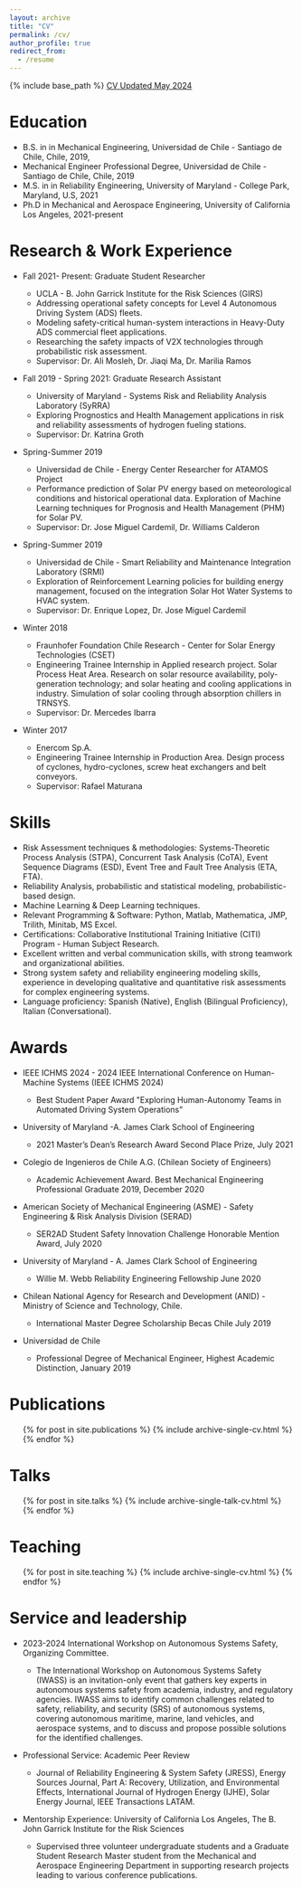 ```yaml
---
layout: archive
title: "CV"
permalink: /cv/
author_profile: true
redirect_from:
  - /resume
---
```


{% include base_path %}
[CV Updated May 2024](https://github.com/CamCorreaJullian/CamCorreaJullian.github.io/files/15408309/CV_May24.pdf)



Education
======
* B.S. in in Mechanical Engineering, Universidad de Chile - Santiago de Chile, Chile, 2019,
* Mechanical Engineer Professional Degree, Universidad de Chile - Santiago de Chile, Chile, 2019
* M.S. in in Reliability Engineering, University of Maryland - College Park, Maryland, U.S, 2021
* Ph.D in Mechanical and Aerospace Engineering, University of California Los Angeles, 2021-present


Research & Work Experience
======
* Fall 2021- Present: Graduate Student Researcher
  * UCLA - B. John Garrick Institute for the Risk Sciences (GIRS)
  * Addressing operational safety concepts for Level 4 Autonomous Driving System (ADS) fleets.
  * Modeling safety-critical human-system interactions in Heavy-Duty ADS commercial fleet applications.
  * Researching the safety impacts of V2X technologies through probabilistic risk assessment.
  * Supervisor: Dr. Ali Mosleh, Dr. Jiaqi Ma, Dr. Marilia Ramos

* Fall 2019 - Spring 2021: Graduate Research Assistant
  * University of Maryland - Systems Risk and Reliability Analysis Laboratory (SyRRA)
  * Exploring Prognostics and Health Management applications in risk and reliability assessments of hydrogen fueling stations.
  * Supervisor: Dr. Katrina Groth

* Spring-Summer 2019
  * Universidad de Chile - Energy Center Researcher for ATAMOS Project
  * Performance prediction of Solar PV energy based on meteorological conditions and historical operational data. Exploration of Machine Learning techniques for Prognosis and Health Management (PHM) for Solar PV.
  * Supervisor: Dr. Jose Miguel Cardemil, Dr. Williams Calderon 

* Spring-Summer 2019
  * Universidad de Chile - Smart Reliability and Maintenance Integration Laboratory (SRMI)
  * Exploration of Reinforcement Learning policies for building energy management, focused on the integration Solar Hot Water Systems to HVAC system.
  * Supervisor: Dr. Enrique Lopez, Dr. Jose Miguel Cardemil 

* Winter 2018
  * Fraunhofer Foundation Chile Research - Center for Solar Energy Technologies (CSET)
  * Engineering Trainee Internship in Applied research project. Solar Process Heat Area. Research on solar resource availability, poly-generation technology; and solar heating and cooling applications in industry. Simulation of solar cooling through absorption chillers in TRNSYS.
  * Supervisor: Dr. Mercedes Ibarra

* Winter 2017
  * Enercom Sp.A.
  * Engineering Trainee Internship in Production Area. Design process of cyclones, hydro-cyclones, screw heat exchangers and belt conveyors. 
  * Supervisor: Rafael Maturana
  
Skills
======
* Risk Assessment techniques & methodologies: Systems-Theoretic Process Analysis (STPA), Concurrent Task Analysis (CoTA), Event Sequence Diagrams (ESD), Event Tree and Fault Tree Analysis (ETA, FTA). 
* Reliability Analysis, probabilistic and statistical modeling, probabilistic-based design. 
* Machine Learning & Deep Learning techniques.
* Relevant Programming & Software: Python, Matlab, Mathematica, JMP, Trilith, Minitab, MS Excel. 
* Certifications: Collaborative Institutional Training Initiative (CITI) Program - Human Subject Research.
* Excellent written and verbal communication skills, with strong teamwork and organizational abilities.
* Strong system safety and reliability engineering modeling skills, experience in developing qualitative and
quantitative risk assessments for complex engineering systems.
* Language proficiency: Spanish (Native), English (Bilingual Proficiency), Italian (Conversational).

Awards
======
* IEEE ICHMS 2024 - 2024 IEEE International Conference on Human-Machine Systems (IEEE ICHMS 2024)
  * Best Student Paper Award "Exploring Human-Autonomy Teams in Automated Driving System Operations"
    
* University of Maryland -A. James Clark School of Engineering
  * 2021 Master’s Dean’s Research Award Second Place Prize, July 2021

* Colegio de Ingenieros de Chile A.G. (Chilean Society of Engineers)
  * Academic Achievement Award. Best Mechanical Engineering Professional Graduate 2019, December 2020
 
* American Society of Mechanical Engineering (ASME) - Safety Engineering & Risk Analysis Division (SERAD)
  * SER2AD Student Safety Innovation Challenge Honorable Mention Award, July 2020

* University of Maryland - A. James Clark School of Engineering
  * Willie M. Webb Reliability Engineering Fellowship June 2020

* Chilean National Agency for Research and Development (ANID) - Ministry of Science and Technology, Chile.
  * International Master Degree Scholarship Becas Chile July 2019

* Universidad de Chile
  * Professional Degree of Mechanical Engineer, Highest Academic Distinction, January 2019


Publications
======
  <ul>{% for post in site.publications %}
    {% include archive-single-cv.html %}
  {% endfor %}</ul>
  
Talks
======
  <ul>{% for post in site.talks %}
    {% include archive-single-talk-cv.html %}
  {% endfor %}</ul>
  
Teaching
======
  <ul>{% for post in site.teaching %}
    {% include archive-single-cv.html %}
  {% endfor %}</ul>
  
Service and leadership
======
* 2023-2024 International Workshop on Autonomous Systems Safety, Organizing Committee.
  * The International Workshop on Autonomous Systems Safety (IWASS) is an invitation-only event that gathers key experts in autonomous systems safety from academia, industry, and regulatory agencies. IWASS aims to identify common challenges related to safety, reliability, and security (SRS) of autonomous systems, covering autonomous maritime, marine, land vehicles, and aerospace systems, and to discuss and propose possible solutions for the identified challenges.
    
* Professional Service: Academic Peer Review
  * Journal of Reliability Engineering & System Safety (JRESS), Energy Sources Journal, Part A: Recovery, Utilization, and Environmental Effects, International Journal of Hydrogen Energy (IJHE), Solar Energy Journal, IEEE Transactions LATAM.
    
* Mentorship Experience: University of California Los Angeles, The B. John Garrick Institute for the Risk Sciences
  * Supervised three volunteer undergraduate students and a Graduate Student Research Master student from the Mechanical and Aerospace Engineering Department in supporting research projects leading to various conference publications. 
